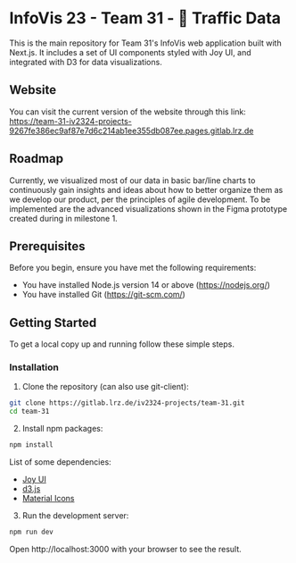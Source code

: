 # InfoVis 23 - Team 31 - 🚗 Traffic Data

This is the main repository for Team 31's InfoVis web application built with Next.js. It includes a set of UI components styled with Joy UI, and integrated with D3 for data visualizations.

## Website
You can visit the current version of the website through this link: https://team-31-iv2324-projects-9267fe386ec9af87e7d6c214ab1ee355db087ee.pages.gitlab.lrz.de

## Roadmap
Currently, we visualized most of our data in basic bar/line charts to continuously gain insights and ideas about how to better organize them as we develop our product,
per the principles of agile development.
To be implemented are the advanced visualizations shown in the Figma prototype created during in milestone 1.

## Prerequisites

Before you begin, ensure you have met the following requirements:

- You have installed Node.js version 14 or above (https://nodejs.org/)
- You have installed Git (https://git-scm.com/)

## Getting Started

To get a local copy up and running follow these simple steps.

### Installation

1. Clone the repository (can also use git-client):
```bash
git clone https://gitlab.lrz.de/iv2324-projects/team-31.git
cd team-31
```
2. Install npm packages:
```bash
npm install 
```
List of some dependencies:
- [Joy UI](https://mui.com/joy-ui/getting-started/installation/)
- [d3.js](https://d3js.org/getting-started)
- [Material Icons](https://mui.com/material-ui/material-icons/)
3. Run the development server:
```bash
npm run dev
```
Open http://localhost:3000 with your browser to see the result.